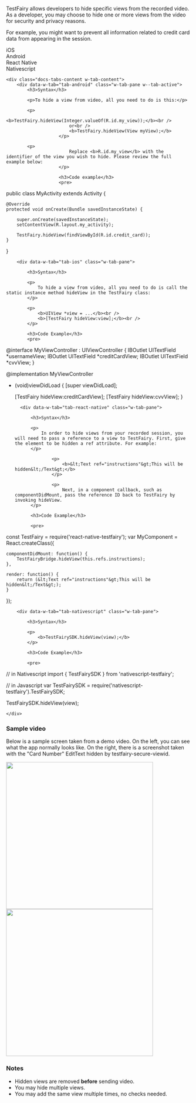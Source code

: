 TestFairy allows developers to hide specific views from the recorded video. As a developer, you may choose to hide one or more views from the video for security and privacy reasons.

For example, you might want to prevent all information related to credit card data from appearing in the session.

<div data-duration-in="300" data-duration-out="100" class="docs-tabs w-tabs">
	<div class="docs-tabs-menu w-tab-menu" style="flex-wrap: wrap;">
		<a data-w-tab="tab-ios" class="docs-tab w-inline-block w-tab-link w--current">
			<div>iOS</div>
		</a>
		<a data-w-tab="tab-android" class="docs-tab w-inline-block w-tab-link">
			<div>Android</div>
		</a>
		<a data-w-tab="tab-react-native" class="docs-tab w-inline-block w-tab-link">
			<div>React Native</div>
		</a>
		<a data-w-tab="tab-nativescript" class="docs-tab w-inline-block w-tab-link">
			<div>Nativescript</div>
		</a>
	</div>

	<div class="docs-tabs-content w-tab-content">
		<div data-w-tab="tab-android" class="w-tab-pane w--tab-active">
			<h3>Syntax</h3>

			<p>To hide a view from video, all you need to do is this:</p>

			<p>
                        	<b>TestFairy.hideView(Integer.valueOf(R.id.my_view));</b><br />
                        	or<br />
                        	<b>TestFairy.hideView(View myView);</b>
                        </p>

			<p>
                        	Replace <b>R.id.my_view</b> with the identifier of the view you wish to hide. Please review the full example below:
                        </p>

                        <h3>Code example</h3>
                        <pre>
public class MyActivity extends Activity {

    @Override
    protected void onCreate(Bundle savedInstanceState) {

        super.onCreate(savedInstanceState);
        setContentView(R.layout.my_activity);

        TestFairy.hideView(findViewById(R.id.credit_card));
    }
}
			</pre>
		</div>














		<div data-w-tab="tab-ios" class="w-tab-pane">

			<h3>Syntax</h3>

			<p>
				To hide a view from video, all you need to do is call the static instance method hideView in the TestFairy class:
			</p>

			<p>
				<b>UIView *view = ...</b><br />
				<b>[TestFairy hideView:view];</b><br />
			</p>

			<h3>Code Example</h3>
			<pre>
@interface MyViewController : UIViewController {
    IBOutlet UITextField *usernameView;
    IBOutlet UITextField *creditCardView;
    IBOutlet UITextField *cvvView;
}

@implementation MyViewController

- (void)viewDidLoad {
    [super viewDidLoad];

    [TestFairy hideView:creditCardView];
    [TestFairy hideView:cvvView];
}
			</pre>
		</div>




		<div data-w-tab="tab-react-native" class="w-tab-pane">

			<h3>Syntax</h3>

			<p>
				In order to hide views from your recorded session, you will need to pass a reference to a view to TestFairy. First, give the element to be hidden a ref attribute. For example:
			</p>

                	<p>
                		<b>&lt;Text ref="instructions"&gt;This will be hidden&lt;/Text&gt;</b>
                	</p>

                	<p>
                		Next, in a component callback, such as componentDidMount, pass the reference ID back to TestFairy by invoking hideView.
			</p>

			<h3>Code Example</h3>

			<pre>
const TestFairy = require('react-native-testfairy');
var MyComponent = React.createClass({

    componentDidMount: function() {
        TestFairyBridge.hideView(this.refs.instructions);
    },

    render: function() {
        return (&lt;Text ref="instructions"&gt;This will be hidden&lt;/Text&gt;);
    }
});
			</pre>
		</div>




		<div data-w-tab="tab-nativescript" class="w-tab-pane">

			<h3>Syntax</h3>

			<p>
				<b>TestFairySDK.hideView(view);</b>
			</p>

			<h3>Code Example</h3>

			<pre>
// in Nativescript
import { TestFairySDK } from 'nativescript-testfairy';

// in Javascript
var TestFairySDK = require('nativescript-testfairy').TestFairySDK;

TestFairySDK.hideView(view);
			</pre>
		</div>






	</div>
</div>






### Sample video

Below is a sample screen taken from a demo video. On the left, you can see what the app normally looks like. On the right, there is a screenshot taken with the "Card Number" EditText hidden by testfairy-secure-viewid.

<div>
	<img style="float:left; border: none; box-shadow: none;" src="../../img/ios/hidden_views/iphone-with-fields.png" width="400" />
	<img style="float:left; border: none; box-shadow: none;" src="../../img/ios/hidden_views/iphone-no-fields.png" width="400" />
</div>

<br clear="both"/>

### Notes

* Hidden views are removed **before** sending video.
* You may hide multiple views.
* You may add the same view multiple times, no checks needed.
